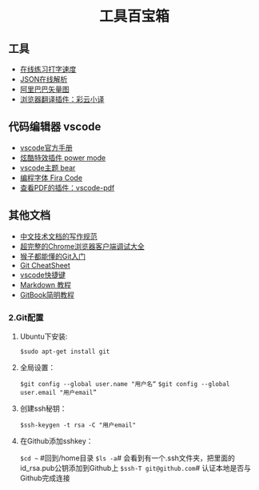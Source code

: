 <div align="center">
    <h1 >工具百宝箱 </h1>  
</div>

## 工具

- [在线练习打字速度](http://www.daziba.cn/)
- [JSON在线解析](https://www.json.cn/)
- [阿里巴巴矢量图](https://www.iconfont.cn/)
- [浏览器翻译插件：彩云小译](https://fanyi.caiyunapp.com/#/web)

## 代码编辑器 vscode
- [vscode官方手册](https://code.visualstudio.com/docs)
- [炫酷特效插件 power mode](https://marketplace.visualstudio.com/items?itemName=hoovercj.vscode-power-mode)
- [vscode主题 bear](https://marketplace.visualstudio.com/items?itemName=dahong.theme-bear)
- [编程字体 Fira Code](https://github.com/tonsky/FiraCode)
- [查看PDF的插件：vscode-pdf](https://marketplace.visualstudio.com/items?itemName=tomoki1207.pdf)

## 其他文档

- [中文技术文档的写作规范](https://github.com/ruanyf/document-style-guide)
- [超完整的Chrome浏览器客户端调试大全](http://www.igeekbar.com/igeekbar/post/156.htm)
- [猴子都能懂的Git入门](https://backlog.com/git-tutorial/cn/)
- [Git CheatSheet](https://education.github.com/git-cheat-sheet-education.pdf)
- [vscode快捷键](https://code.visualstudio.com/shortcuts/keyboard-shortcuts-windows.pdf)
- [Markdown 教程](https://www.runoob.com/markdown/md-tutorial.html)
- [GitBook简明教程](http://www.chengweiyang.cn/gitbook/)



### 2.Git配置

1. Ubuntu下安装:
	
    ``$sudo apt-get install git``
2. 全局设置：
	
	``$git config --global user.name "用户名“``
    ``$git config --global user.email "用户email”``
3. 创建ssh秘钥：
	
    ``$ssh-keygen -t rsa -C "用户email"``
4. 在Github添加sshkey：
	
    ``$cd ~`` #回到/home目录
	``$ls -a``# 会看到有一个.ssh文件夹，把里面的id_rsa.pub公钥添加到Github上
    ``$ssh-T git@github.com``# 认证本地是否与Github完成连接
